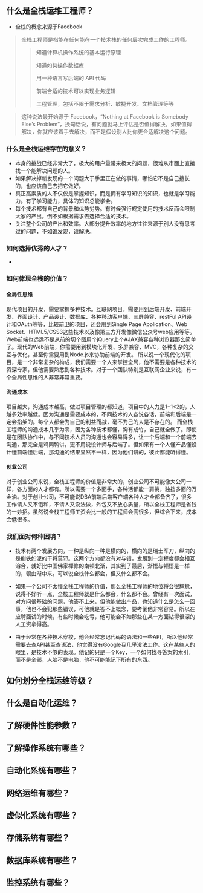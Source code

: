## 什么是全栈运维工程师？

* 全栈的概念来源于Facebook
> 全栈工程师是指能在任何能在一个技术栈的任何层次完成工作的工程师。
>> 知道计算机操作系统的基本运行原理
>> 
>> 知道如何操作数据库
>> 
>> 用一种语言写后端的 API 代码
>> 
>> 前端合适的技术可以实现业务逻辑
>> 
>> 工程管理，包括不限于需求分析、敏捷开发、文档管理等等

> 这种说法最开始源于 Facebook，“Nothing at Facebook is Somebody Else’s Problem”，换句话说，有问题就马上评估是否值得解决。如果值得解决，你就应该着手去解决，而不是假设别人比你更合适解决这个问题。

### 什么是全栈运维存在的意义？
* 本身的挑战已经非常大了，极大的用户量带来极大的问题，很难从市面上直接找一个能解决问题的人。
* 如果解决掉新发现的一个问题大于手里正在做的事情，哪怕它不是自己擅长的，也应该自己去把它做好。
* 真正高素质的人不仅仅是掌握知识，而是拥有学习知识的知识，也就是学习能力。有了学习能力，具体的知识总能学会。
* 每个技术都有自己的背景和优势劣势。有时候强行规定使用的技术反而会限制大家的产出。倒不如根据需求去选择合适的技术。
* 关注整个公司的产出和效率。大部分提升效率的地方往往来源于别人没有思考过的问题，不如谁发现，谁解决。

### 如何选择优秀的人才？
* 

### 如何体现全栈的价值？

#### 全局性思维
现代项目的开发，需要掌握多种技术。互联网项目，需要用到后端开发、前端开发、界面设计、产品设计、数据库、各种移动客户端、三屏兼容、restFul API设计和OAuth等等，比较前卫的项目，还会用到Single Page Application、Web Socket、HTML5/CSS3这些技术以及像第三方开发像微信公众号web应用等等。
Web前端也远远不是从前的切个图用个jQuery上个AJAX兼容各种浏览器那么简单了。现代的Web前端，你需要用到模块化开发、多屏兼容、MVC，各种复杂的交互与优化，甚至你需要用到Node.js来协助前端的开发。
所以说一个现代化的项目，是一个非常复杂的构成，我们需要一个人来掌控全局，他不需要是各种技术的资深专家，但他需要熟悉到各种技术。对于一个团队特别是互联网企业来说，有一个全局性思维的人非常非常重要。 

#### 沟通成本
项目越大，沟通成本越高，做过项目管理的都知道，项目中的人力是1+1<2的，人越多效率越低。因为沟通是需要成本的，不同技术的人各说各话，前端和后端是一定会掐架的。每个人都会为自己的利益而战，毫不为己的人是不存在的。
而全栈工程师的沟通成本几乎为零，因为各种技术都懂，胸有成竹，自己就全做了。即使是在团队协作中，与不同技术人员的沟通也会容易得多，让一个后端和一个前端去沟通，那完全是鸡同鸭讲，更不用说设计师与后端了。但如果有一个人懂产品懂设计懂前端懂后端，那沟通的结果显然不一样，因为他们讲的，彼此都能听得懂。

#### 创业公司
对于创业公司来说，全栈工程师的价值是非常大的，创业公司不可能像大公司一样，各方面的人才都有。所以需要一个多面手，各种活都能一肩挑，独挡多面的万金油。对于创业公司，不可能说DBA前端后端客户端各种人才全都备齐了，很多工作请人又不饱和，不请人又没法做，外包又不放心质量，所以全栈工程师是省钱的一妙招。虽然说全栈工程师工资会比一般的工程师会高很多，但综合下来，成本会低很多。

### 我们面对何种困境？
* 技术有两个发展方向，一种是纵向一种是横向的，横向的是瑞士军刀，纵向的是削铁如泥的干将莫邪。这两个方向都没有对与错，发展到一定程度都会相互溶合，就好比中国佛家禅修的南顿北渐，其实到了最后，渐悟与顿悟是一样的，顿由渐中来。可以说全栈什么都会，但又什么都不会。

* 如果一个公司不太懂全栈工程师的价值，那么全栈工程师的地位将会很尴尬，说得不好听一点，全栈工程师就是什么都会，什么都不会。曾经有一次面试，对方问很基础的问题，他答不上来，但他能做出产品，也知道什么是怎么一回事，他也不会犯那些错误，可他就是答不上概念，要考倒他非常容易。所以在应聘面试的时候，有些时候会吃亏，他可能会不如那些在某一方面钻得很深的人工资拿得高。

* 由于经常在各种技术穿梭，他会经常忘记代码的语法和一些API，所以他经常需要去查API甚至查语法，他觉得没有Google我几乎没法工作。这在某些人的眼里，是技术不够的表现。他记的只是一个Key，一个如何找寻答案的索引，而不是全部，人脑不是电脑，他不可能能记下所有的东西。

## 如何划分全栈运维等级？

## 什么是自动化运维？

## 了解硬件性能参数？

## 了解操作系统有哪些？

## 自动化系统有哪些？

## 网络运维有哪些？

## 虚似化系统有哪些？

## 存储系统有哪些？

## 数据库系统有哪些？

## 监控系统有哪些？
